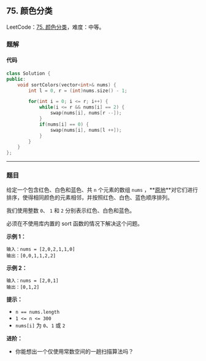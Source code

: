 ## 75. 颜色分类

LeetCode：[75. 颜色分类](https://leetcode.cn/problems/sort-colors/)，难度：中等。

### 题解

#### 代码

```c++
class Solution {
public:
    void sortColors(vector<int>& nums) {
        int l = 0, r = (int)nums.size() - 1;

        for(int i = 0; i <= r; i++) {
            while(i <= r && nums[i] == 2) {
                swap(nums[i], nums[r --]);
            }
            if(nums[i] == 0) {
                swap(nums[i], nums[l ++]);
            }
        }
    }
};
```



---



### 题目

给定一个包含红色、白色和蓝色、共 `n` 个元素的数组 `nums` ，**[原地](https://baike.baidu.com/item/原地算法)**对它们进行排序，使得相同颜色的元素相邻，并按照红色、白色、蓝色顺序排列。

我们使用整数 `0`、 `1` 和 `2` 分别表示红色、白色和蓝色。



必须在不使用库内置的 sort 函数的情况下解决这个问题。

 

**示例 1：**

```
输入：nums = [2,0,2,1,1,0]
输出：[0,0,1,1,2,2]
```

**示例 2：**

```
输入：nums = [2,0,1]
输出：[0,1,2]
```

 

**提示：**

- `n == nums.length`
- `1 <= n <= 300`
- `nums[i]` 为 `0`、`1` 或 `2`

 

**进阶：**

- 你能想出一个仅使用常数空间的一趟扫描算法吗？


